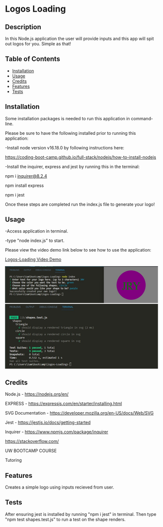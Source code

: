 # Logos Loading

## Description 
  
In this Node.js application the user will provide inputs and this app will spit out logos for you.  Simple as that!
  
## Table of Contents 
  
- [Installation](#installation)
- [Usage](#usage)
- [Credits](#credits)
- [Features](#features)
- [Tests](#tests)
  
## Installation

Some installation packages is needed to run this application in command-line.

Please be sure to have the following installed prior to running this application:

-Install node version v16.18.0 by following instructions here:

https://coding-boot-camp.github.io/full-stack/nodejs/how-to-install-nodejs

-Install the inquirer, express and jest by running this in the terminal:

npm i inquirer@8.2.4

npm install express

npm i jest

Once these steps are completed run the index.js file to generate your logo!

## Usage
-Access application in terminal.

-type "node index.js" to start.

Please view the video demo link below to see how to use the application:

<a href="placeholder">Logos-Loading Video Demo</a>

    
![alt text](./lib/logogen.jpg)
![alt text](./lib/passedtest.jpg)


## Credits
Node.js - https://nodejs.org/en/

EXPRESS - https://expressjs.com/en/starter/installing.html

SVG Documentation - https://developer.mozilla.org/en-US/docs/Web/SVG

Jest - https://jestjs.io/docs/getting-started

Inquirer - https://www.npmjs.com/package/inquirer

https://stackoverflow.com/

UW BOOTCAMP COURSE

Tutoring

## Features

Creates a simple logo using inputs recieved from user.

## Tests
  
After ensuring jest is installed by running "npm i jest" in terminal.  Then type "npm test shapes.test.js" to run a test on the shape renders.